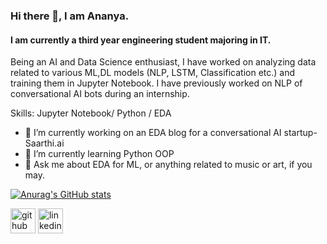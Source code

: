 ### Hi there 👋, I am Ananya.
#### I am currently a third year engineering student majoring in IT.
Being an AI and Data Science enthusiast, I have worked on analyzing data related to various ML,DL models (NLP, LSTM, Classification etc.) and training them in Jupyter Notebook. I have previously worked on NLP of conversational AI bots during an internship.


Skills: Jupyter Notebook/ Python / EDA 

- 🔭 I’m currently working on an EDA blog for a conversational AI startup- Saarthi.ai 
- 🌱 I’m currently learning Python OOP 
- 💬 Ask me about EDA for ML, or anything related to music or art, if you may. 

[![Anurag's GitHub stats](https://github-readme-stats.vercel.app/api?username=ananyasgit&theme=radical)](https://github.com/anuraghazra/github-readme-stats)

[<img src='https://cdn.jsdelivr.net/npm/simple-icons@3.0.1/icons/github.svg' alt='github' height='40'>](https://github.com/ananyasgit)  [<img src='https://cdn.jsdelivr.net/npm/simple-icons@3.0.1/icons/linkedin.svg' alt='linkedin' height='40'>](https://www.linkedin.com/in/https://www.linkedin.com/in/ananya-agrawal-6526091b4//)  

